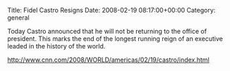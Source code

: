 Title: Fidel Castro Resigns
Date: 2008-02-19 08:17:00+00:00
Category: general

Today Castro announced that he will not be returning to the office of
president. This marks the end of the longest running reign of an executive
leaded in the history of the world.

  
  
  
[http://www.cnn.com/2008/WORLD/americas/02/19/castro/index.html
](http://www.cnn.com/2008/WORLD/americas/02/19/castro/index.html)

